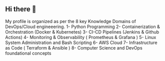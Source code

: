 ## Hi there 👋
My profile is organized as per the 8 key Knowledge Domains of DevOps/Cloud engineeering.
1- Python Programming
2- Containerization & Orchestration (Docker & Kubernetes)
3- CI-CD Pipelines (Jenkins & Github Actions)
4- Monitoring & Observability ( Prometheus & Grafana )
5- Linux System Administration and Bash Scripting
6- AWS Cloud 
7- Infrastructure as Code ( Terraform & Ansible )
8- Computer Science and DevOps foundational concepts






<!--
**ak11-672/ak11-672** is a ✨ _special_ ✨ repository because its `README.md` (this file) appears on your GitHub profile.

Here are some ideas to get you started:

- 🔭 I’m currently working on ...
- 🌱 I’m currently learning ...
- 👯 I’m looking to collaborate on ...
- 🤔 I’m looking for help with ...
- 💬 Ask me about ...
- 📫 How to reach me: ...
- 😄 Pronouns: ...
- ⚡ Fun fact: ...
-->
